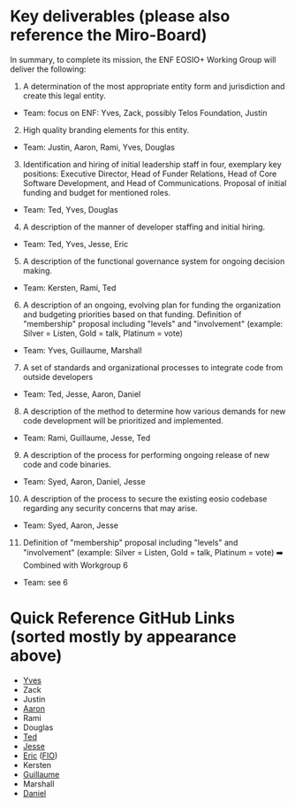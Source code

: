 # Key deliverables (please also reference the Miro-Board)

In summary, to complete its mission, the ENF EOSIO+ Working Group will deliver the following:

1. A determination of the most appropriate entity form and jurisdiction and create this legal entity.

- Team: focus on ENF: Yves, Zack, possibly Telos Foundation, Justin

2. High quality branding elements for this entity.

- Team: Justin, Aaron, Rami, Yves, Douglas

3. Identification and hiring of initial leadership staff in four, exemplary key positions: Executive Director, Head of Funder Relations, Head of Core Software Development, and Head of Communications. Proposal of initial funding and budget for mentioned roles.

- Team: Ted, Yves, Douglas

4. A description of the manner of developer staffing and initial hiring.

- Team: Ted, Yves, Jesse, Eric

5. A description of the functional governance system for ongoing decision making.

- Team: Kersten, Rami, Ted

6. A description of an ongoing, evolving plan for funding the organization and budgeting priorities based on that funding. Definition of &quot;membership&quot; proposal including &quot;levels&quot; and &quot;involvement&quot; (example: Silver = Listen, Gold = talk, Platinum = vote)

- Team: Yves, Guillaume, Marshall

7. A set of standards and organizational processes to integrate code from outside developers

-  Team: Ted, Jesse, Aaron, Daniel

8. A description of the method to determine how various demands for new code development will be prioritized and implemented.

- Team: Rami, Guillaume, Jesse, Ted

9. A description of the process for performing ongoing release of new code and code binaries.

- Team: Syed, Aaron, Daniel, Jesse

10. A description of the process to secure the existing eosio codebase regarding any security concerns that may arise.

- Team: Syed, Aaron, Jesse

11. Definition of &quot;membership&quot; proposal including &quot;levels&quot; and &quot;involvement&quot; (example: Silver = Listen, Gold = talk, Platinum = vote) :arrow_right: Combined with Workgroup 6

- Team: see 6

# Quick Reference GitHub Links (sorted mostly by appearance above)

- [Yves](https://github.com/yveslarose)
- Zack
- Justin
- [Aaron](https://github.com/aaroncox)
- Rami
- Douglas
- [Ted](https://github.com/tedcahalleos)
- [Jesse](https://github.com/poplexity)
- [Eric](https://github.com/ericbutz) ([FIO](https://github.com/fioprotocol))
- Kersten
- [Guillaume](https://github.com/systemzax)
- Marshall
- [Daniel](https://github.com/chillsauce)
